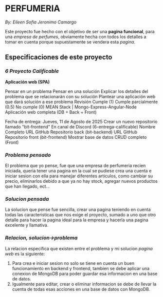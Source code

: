 # PERFUMERIA

*By: Eileen Sofia Jeronimo Camargo*

Este proyecto fue hecho con el objetivo de ser una **pagina funcional**, para una *empresa de perfumes*, obviamente hecha con todos los detalles a tomar en cuenta porque supuestamente se vendera esta *pagina*.

## Especificaciones de este proyecto

### *6 Proyecto Calificable*

**Aplicación web (SPA)**

Pensar en un problema
Pensar en una solución
Explicar los detalles del problema que se relacionarán con su solución
Plantear una aplicación web que dará solución a ese problema
Revisión
Cumple (1)
Cumple parcialmente (0.5)
No cumple (0)
MEAN Stack | Mongo-Express-Angular-Node
Aplicación web completa (DB + Back + Front)

Fecha de entrega: Jueves, 11 de Agosto de 2025
Crear un nuevo repositorio llamado "bit-frontend"
En canal de Discord (6-entrega-calificable)
Nombre Completo
URL GitHub Repositorio back (bit-backend)
URL GitHub Repositorio front (bit-frontend)
Mostrar base de datos
CRUD completo (Front)

### *Problema pensado*
El problema que yo pense, fue que una empresa de perfumeria recien iniciada, queria tener una pagina en la cual se pudiese crea una cuenta e iniciar sesion con ella para manejar diferentes articulos, como cambiar su precio, eliminarlos debido a que ya no hay stock, agregar nuevos productos que han llegado, ect...
### *Solucion pensada*
La solucion que pense fue sencilla, crear una pagina teniendo en cuenta todas las caracteristicas que nos exige el proyecto, sumado a uno que otro detalle para hacer la pagina ideal para la empresa y hacerla una pagina excelente y llamativa.
### *Relacion, solucion->problema*
La relacion especifica que existen entre el problema y mi solucion *pagina web* es la siguiente:
1. Para crea e iniciar sesion no solo se tiene en cuenta un buen funcionamiento en backend y frontend, tambien se debe aplicar una conexion de MongoDB para poder guardar esa informacion en una base de datos.
2. Igualmente para editar, crear o eliminar informacion se debe de llevar la cuenta de todas esas acciones en una base de datos con MongoDB.
